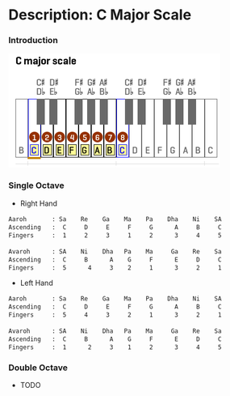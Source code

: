 # Description: C Major Scale

### Introduction
![](images/major-scale-02-c-major-scale.png)

### Single Octave
* Right Hand
```
Aaroh       : Sa    Re    Ga    Ma    Pa    Dha    Ni    SA
Ascending   :  C     D     E     F     G      A     B     C
Fingers     :  1     2     3     1     2      3     4     5

Avaroh      : SA    Ni    Dha   Pa    Ma     Ga    Re    Sa
Ascending   :  C     B      A    G     F      E     D     C
Fingers     :  5      4     3    2     1      3     2     1
```

* Left Hand
```
Aaroh       : Sa    Re    Ga    Ma    Pa    Dha    Ni    SA
Ascending   :  C     D     E     F     G      A     B     C
Fingers     :  5     4     3     2     1      3     2     1

Avaroh      : SA    Ni    Dha   Pa    Ma     Ga    Re    Sa
Ascending   :  C     B      A    G     F      E     D     C
Fingers     :  1      2     3    1     2      3     4     5
```

### Double Octave
* TODO
